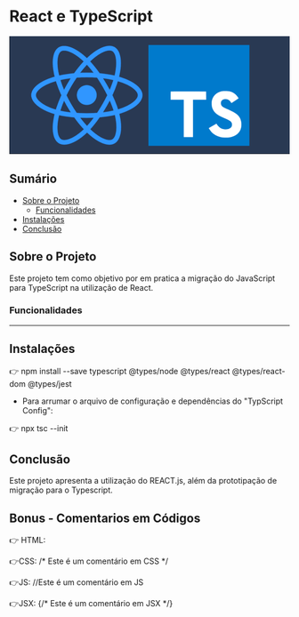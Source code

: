 # React e TypeScript

![Descrição da Imagem](public/imagens/banner-readme.png)

## Sumário

- [Sobre o Projeto](#sobre-o-projeto)
  - [Funcionalidades](#funcionalidades)
- [Instalações](#instalacao)
- [Conclusão](#conclusão)

## Sobre o Projeto

Este projeto tem como objetivo por em pratica a migração do JavaScript para TypeScript na utilização de React.

### Funcionalidades

-------------------------------------------------------------------

## Instalações

👉 npm install --save typescript @types/node @types/react @types/react-dom @types/jest

- Para arrumar o arquivo de configuração e dependências do "TypScript Config":

👉 npx tsc --init

## Conclusão

Este projeto apresenta a utilização do REACT.js, além da prototipação de migração para o Typescript.

## Bonus - Comentarios em Códigos

👉 HTML:
<!-- Este é um comentário em HTML -->

👉CSS:
/* Este é um comentário em CSS */

👉JS:
//Este é um comentário em JS

👉JSX:
{/* Este é um comentário em JSX */}



